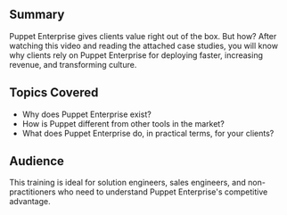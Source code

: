 ## Summary
Puppet Enterprise gives clients value right out of the box. But how? After watching this video and reading the attached case studies, you will know why clients rely on Puppet Enterprise for deploying faster, increasing revenue, and transforming culture.

## Topics Covered
* Why does Puppet Enterprise exist?
* How is Puppet different from other tools in the market?
* What does Puppet Enterprise do, in practical terms, for your clients?

## Audience
This training is ideal for solution engineers, sales engineers, and non-practitioners who need to understand Puppet Enterprise's competitive advantage.